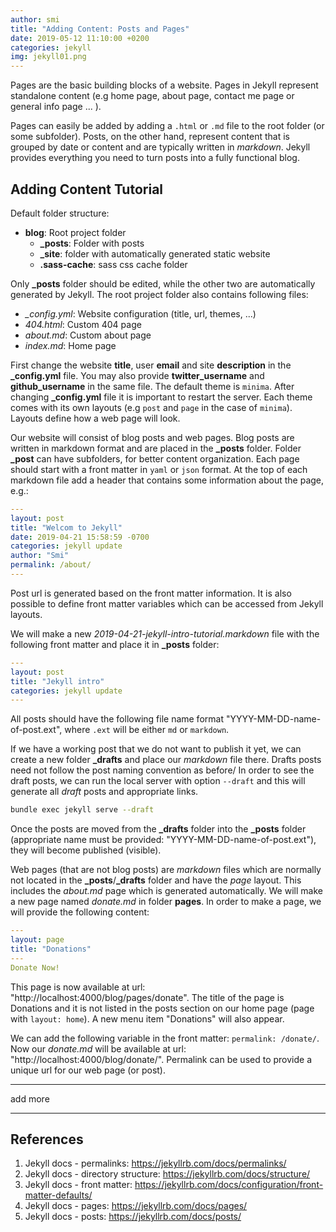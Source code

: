 ```yaml
---
author: smi
title: "Adding Content: Posts and Pages"
date: 2019-05-12 11:10:00 +0200
categories: jekyll
img: jekyll01.png
---
```


Pages are the basic building blocks of a website. Pages in Jekyll represent standalone content (e.g home page, about page, contact me page or general info page ... ). 

Pages can easily be added by adding a `.html` or `.md` file to the root folder (or some subfolder).  Posts, on the other hand, represent content that is grouped by date or content and are typically written in *markdown*. Jekyll provides everything you need to turn posts into a fully functional blog. 

## Adding Content Tutorial

Default folder structure: 

- **blog**: Root project folder
  - **_posts**: Folder with posts
  - **_site**: folder with automatically generated static website
  - **.sass-cache**: sass css cache folder 

Only **_posts** folder should be edited, while the other two are automatically generated by Jekyll. The root project folder also contains following files:

- *_config.yml*: Website configuration (title, url, themes, ...)
- *404.html*: Custom 404 page
- *about.md*: Custom about page
- *index.md*: Home page

First change the website **title**, user **email** and site **description** in the **_config.yml** file. You may also provide **twitter_username** and **github_username** in the same file. The default theme is `minima`. After changing **_config.yml** file it is important to restart the server. Each theme comes with its own layouts (e.g `post` and `page` in the case of `minima`). Layouts define how a web page will look. 

Our website will consist of blog posts and web pages. Blog posts are written in markdown format and are placed in the **_posts** folder. Folder **_post** can have subfolders, for better content organization. Each page should start with a front matter in `yaml` or `json` format. At the top of each markdown file add a header that contains some information about the page, e.g.:

```yaml
---
layout: post
title: "Welcom to Jekyll"
date: 2019-04-21 15:58:59 -0700
categories: jekyll update
author: "Smi"
permalink: /about/
---
```

Post url is generated based on the front matter information. It is also possible to define front matter variables which can be accessed from Jekyll layouts. 

We will make a new *2019-04-21-jekyll-intro-tutorial.markdown* file with the following front matter and place it in **_posts** folder:

```yaml
---
layout: post
title: "Jekyll intro"
categories: jekyll update
---
```

All posts should have the following file name format "YYYY-MM-DD-name-of-post.ext", where `.ext` will be either `md` or `markdown`. 

If we have a working post that we do not want to publish it yet, we can create a new folder **_drafts** and place our *markdown* file there. Drafts posts need not follow the post naming convention as before/ In order to see the draft posts, we can run the local server with option `--draft` and this will generate all *draft* posts and appropriate links. 

```bash
bundle exec jekyll serve --draft
```

Once the posts are moved from the **_drafts** folder into the **_posts** folder (appropriate name must be provided: "YYYY-MM-DD-name-of-post.ext"), they will become published (visible).

Web pages (that are not blog posts) are *markdown* files which are normally not located in the **_posts**/**_drafts** folder and have the *page* layout. This includes the *about.md* page which is generated automatically. We will make a new page named *donate.md* in folder **pages**. In order to make a page, we will provide the following content: 

```yaml
---
layout: page
title: "Donations"
---
Donate Now!
```

This page is now available at url: "http://localhost:4000/blog/pages/donate". The title of the page is Donations and it is not listed in the posts section on our home page (page with `layout: home`). A new menu item "Donations" will also appear. 

We can add the following variable in the front matter: `permalink: /donate/`.  Now our *donate.md* will be available at url: "http://localhost:4000/blog/donate/". Permalink can be used to provide a unique url for our web page (or post). 

------

add more

------

## References

1. Jekyll docs - permalinks:  https://jekyllrb.com/docs/permalinks/
2. Jekyll docs - directory structure: https://jekyllrb.com/docs/structure/
3. Jekyll docs - front matter: https://jekyllrb.com/docs/configuration/front-matter-defaults/
4. Jekyll docs - pages: https://jekyllrb.com/docs/pages/
5. Jekyll docs - posts: https://jekyllrb.com/docs/posts/

